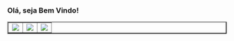 ### Olá, seja Bem Vindo!

<table border="2">
  <tr>
    <td><img src="https://img.shields.io/badge/linkedin-%230077B5.svg?&style=for-the-badge&logo=linkedin&logoColor=white" /></td>
    <td>
<img src="https://img.shields.io/badge/medium-%2312100E.svg?&style=for-the-badge&logo=medium&logoColor=white" /></td>
    <td><img src="https://img.shields.io/badge/blogger-%23FF5722.svg?&style=for-the-badge&logo=blogger&logoColor=white" /></td>
  <tr>
</table>



<!--
**Eschechola/Eschechola** is a ✨ _special_ ✨ repository because its `README.md` (this file) appears on your GitHub profile.

Here are some ideas to get you started:

- 🔭 I’m currently working on ...
- 🌱 I’m currently learning ...
- 👯 I’m looking to collaborate on ...
- 🤔 I’m looking for help with ...
- 💬 Ask me about ...
- 📫 How to reach me: ...
- 😄 Pronouns: ...
- ⚡ Fun fact: ...
-->
